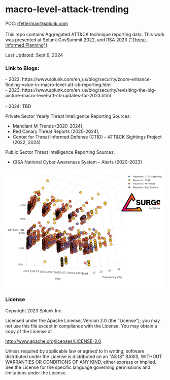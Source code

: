 # macro-level-attack-trending
POC: rfetterman@splunk.com </br></br>
This repo contains Aggregated ATT&amp;CK technique reporting data. This work was presented at Splunk GovSummit 2022, and RSA 2023 (<a href="https://www.rsaconference.com/Library/presentation/USA/2023/Threat%20Informed%20Planning%20with%20Macrolevel%20ATTCK%20Trending">"Threat-Informed Planning"</a>). 

Last Updated: Sept 9, 2024

<h3>Link to Blogs:</h3> 
- 2022: https://www.splunk.com/en_us/blog/security/zoom-enhance-finding-value-in-macro-level-att-ck-reporting.html</br>
- 2023: https://www.splunk.com/en_us/blog/security/revisiting-the-big-picture-macro-level-att-ck-updates-for-2023.html</br></br>
- 2024: TBD

Private Sector Yearly Threat Intelligence Reporting Sources:
- Mandiant M-Trends (2020-2024), 
- Red Canary Threat Reports (2020-2024), 
- Center for Threat Informed Defense (CTID) – ATT&CK Sightings Project (2022, 2024)

Public Sector Threat Intelligence Reporting Sources:
- CISA National Cyber Awareness System – Alerts (2020-2023)

![image](scatter_2024.png)

### License

Copyright 2023 Splunk Inc.

Licensed under the Apache License, Version 2.0 (the "License"); 
you may not use this file except in compliance with the License. 
You may obtain a copy of the License at

http://www.apache.org/licenses/LICENSE-2.0

Unless required by applicable law or agreed to in writing, 
software distributed under the License is distributed on an "AS IS" BASIS, 
WITHOUT WARRANTIES OR CONDITIONS OF ANY KIND, either express or implied.
See the License for the specific language governing permissions and limitations under the License.
